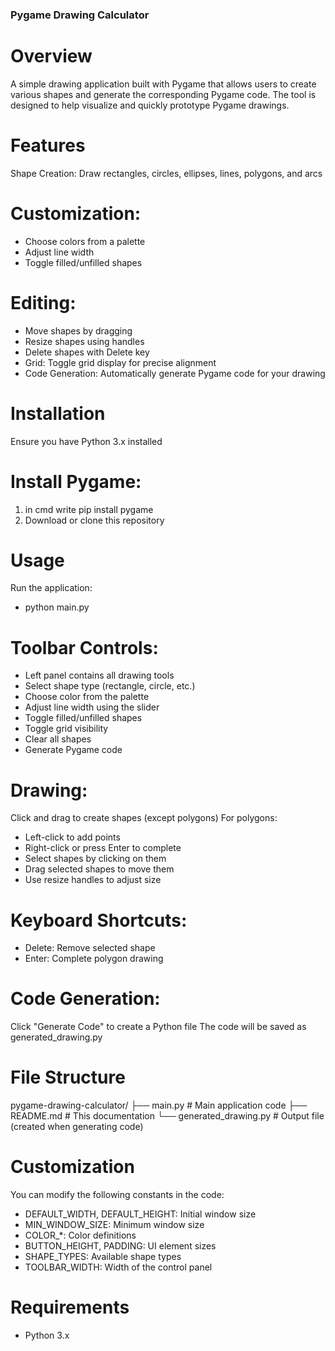 ### Pygame Drawing Calculator
# Overview
A simple drawing application built with Pygame that allows users to create various shapes and generate the corresponding Pygame code. The tool is designed to help visualize and quickly prototype Pygame drawings.

# Features
Shape Creation: Draw rectangles, circles, ellipses, lines, polygons, and arcs

# Customization:
- Choose colors from a palette
- Adjust line width
- Toggle filled/unfilled shapes

# Editing:
- Move shapes by dragging
- Resize shapes using handles
- Delete shapes with Delete key
- Grid: Toggle grid display for precise alignment
- Code Generation: Automatically generate Pygame code for your drawing

# Installation
Ensure you have Python 3.x installed

# Install Pygame:
1.  in cmd write pip install pygame
2. Download or clone this repository

# Usage
Run the application:
- python main.py
   
# Toolbar Controls:
- Left panel contains all drawing tools
- Select shape type (rectangle, circle, etc.)
- Choose color from the palette
- Adjust line width using the slider
- Toggle filled/unfilled shapes
- Toggle grid visibility
- Clear all shapes
- Generate Pygame code

# Drawing:
Click and drag to create shapes (except polygons)
For polygons:
- Left-click to add points
- Right-click or press Enter to complete
- Select shapes by clicking on them
- Drag selected shapes to move them
- Use resize handles to adjust size

# Keyboard Shortcuts:
- Delete: Remove selected shape
- Enter: Complete polygon drawing

# Code Generation:
Click "Generate Code" to create a Python file
The code will be saved as generated_drawing.py

# File Structure
pygame-drawing-calculator/
├── main.py          # Main application code
├── README.md        # This documentation
└── generated_drawing.py  # Output file (created when generating code)
# Customization
You can modify the following constants in the code:
- DEFAULT_WIDTH, DEFAULT_HEIGHT: Initial window size
- MIN_WINDOW_SIZE: Minimum window size
- COLOR_*: Color definitions
- BUTTON_HEIGHT, PADDING: UI element sizes
- SHAPE_TYPES: Available shape types
- TOOLBAR_WIDTH: Width of the control panel

# Requirements
- Python 3.x

